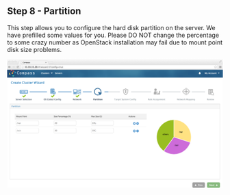 <h2 id="step-eight">Step 8 - Partition</h2>

This step allows you to configure the hard disk partition on the server. We have prefilled some values for you. Please DO NOT change the percentage to some crazy number as OpenStack installation may fail due to mount point disk size problems.

![partition](/img/appliance/8_partition.png)
